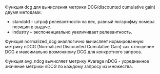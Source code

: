 Функция dcg для вычисления метрики DCG(discounted cumulative gain) двумя методами:
- standatd - штраф релевантности на вес, равный логарифму номера позиции в выдаче.
- Industry – экспоненциально увеличивает релевантность.

Функция normalized_dcg аналлогично вычисляет нормированную метрику nDCG (Normalized Discounted Cumulative Gain) как отношение DCG к максимально возможному DCG для конкретного запроса.

Функция avg_ndcg вычисляет метрику Avarage nDCG - усредненное значение метрики nDCG по каждому запросу из множества. 